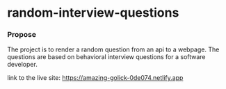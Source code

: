 # random-interview-questions

### Propose
The project is to render a random question from an api to a webpage. The questions are based on behavioral interview questions for a software developer. 

link to the live site: https://amazing-golick-0de074.netlify.app



